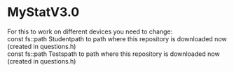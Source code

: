 # MyStatV3.0
For this to work on different devices you need to change:    
const fs::path Studentpath to path where this repository is downloaded now (created in questions.h)    
const fs::path Testspath to path where this repository is downloaded now (created in questions.h)
